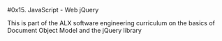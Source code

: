 #0x15. JavaScript - Web jQuery

This is part of the ALX software engineering curriculum on the basics of Document Object Model and the jQuery library
